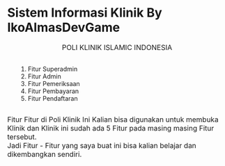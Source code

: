 # Sistem Informasi Klinik By IkoAlmasDevGame

<center>
    <div style="font-size:16px; text-align:center;">POLI KLINIK ISLAMIC INDONESIA</div>
</center>
<br>
<ul>
    <ol type=1>
        <li>Fitur Superadmin</li>
        <li>Fitur Admin</li>
        <li>Fitur Pemeriksaan</li>
        <li>Fitur Pembayaran</li>
        <li>Fitur Pendaftaran</li>
    </ol>
</ul>
<div style="display: flex; justify-content: center; align-items: center;">
    <div style="width:720px; min-width:100%;">
        <p style="font-size:16px;">
            Fitur Fitur di Poli Klinik Ini Kalian bisa digunakan untuk membuka Klinik
            dan Klinik ini sudah ada 5 Fitur pada masing masing Fitur tersebut. <br>
            Jadi Fitur - Fitur yang saya buat ini bisa kalian belajar dan dikembangkan sendiri.
        </p>
    </div>
</div>
